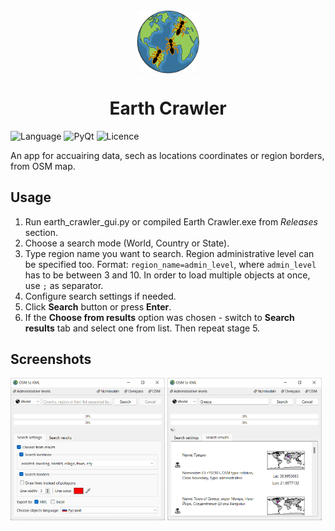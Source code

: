 <div align="center">
<img align="center" src="images/app-icon.png" width="20%" align="right"/>
<h1> Earth Crawler</h1>
</div>


![Language](https://img.shields.io/badge/language-Python%203.9+-blue.svg) ![PyQt](https://img.shields.io/badge/PyQt-6.5+-brightgreengreen.svg) ![Licence](https://img.shields.io/badge/licence-MIT-orange.svg)

An app for accuairing data, sech as locations coordinates or region borders, from OSM map.

## Usage
1. Run  earth_crawler_gui.py or compiled Earth Crawler.exe from <i>Releases</i> section.
2. Choose a search mode (World, Country or State).
3. Type region name you want to search. Region administrative level can be specified too. Format: `region_name=admin_level`, where `admin_level` has to be between 3 and 10. In order to load multiple objects at once, use `;` as separator.
4. Configure search settings if needed.
5. Click <b>Search</b> button or press <b>Enter</b>.
6. If the <b>Choose from results</b> option was chosen - switch to <b>Search results</b> tab and select one from list. Then repeat stage 5.

## Screenshots

<img src="assets/screenshot_1.png" width="49%" />
<img src="assets/screenshot_2.png" width="49%" />
